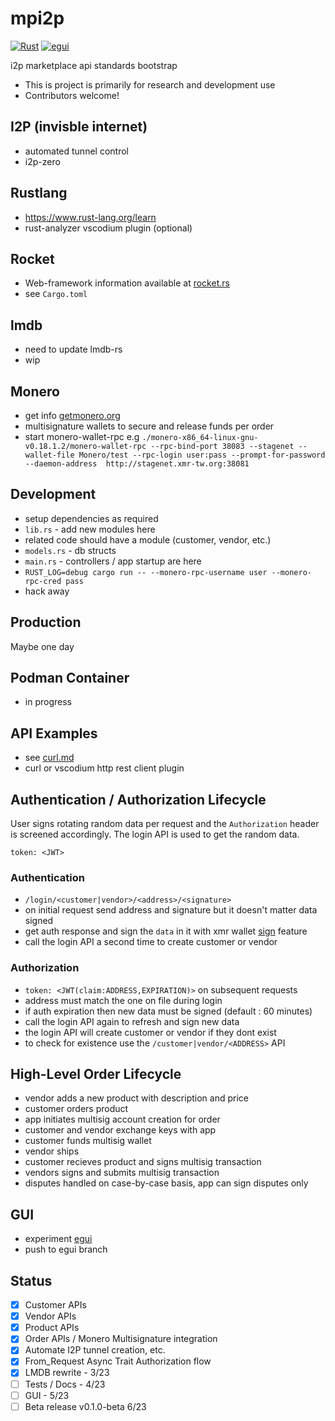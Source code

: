 # mpi2p

[![Rust](https://github.com/creating2morrow/mpi2p/actions/workflows/rust_server.yml/badge.svg)](https://github.com/creating2morrow/mpi2p/actions/workflows/rust_server.yml)
[![egui](https://github.com/creating2morrow/mpi2p/actions/workflows/rust_gui.yml/badge.svg?branch=egui&event=push)](https://github.com/creating2morrow/mpi2p/actions/workflows/rust_gui.yml)

i2p marketplace api standards bootstrap

* This is project is primarily for research and development use
* Contributors welcome!

## I2P (invisble internet)

* automated tunnel control
* i2p-zero

## Rustlang

* https://www.rust-lang.org/learn
* rust-analyzer vscodium plugin (optional)

## Rocket 

* Web-framework information available at [rocket.rs](https://rocket.rs/)
* see `Cargo.toml`

## lmdb

* need to update lmdb-rs
* wip

## Monero

* get info [getmonero.org](https://getmonero.org)
* multisignature wallets to secure and release funds per order
* start monero-wallet-rpc e.g `./monero-x86_64-linux-gnu-v0.18.1.2/monero-wallet-rpc --rpc-bind-port 38083 --stagenet --wallet-file Monero/test --rpc-login user:pass --prompt-for-password  --daemon-address  http://stagenet.xmr-tw.org:38081`

## Development

* setup dependencies as required
* `lib.rs` - add new modules here
* related code should have a module (customer, vendor, etc.)
* `models.rs` - db structs
* `main.rs` - controllers / app startup are here
* `RUST_LOG=debug cargo run -- --monero-rpc-username user --monero-rpc-cred pass`
* hack away

## Production

Maybe one day

## Podman Container

* in progress

## API Examples

* see [curl.md](./curl.md)
* curl or vscodium http rest client plugin

## Authentication / Authorization Lifecycle

User signs rotating random data per request and the `Authorization` header
is screened accordingly. The login API is used to get the random data.

`token: <JWT>`

### Authentication

* `/login/<customer|vendor>/<address>/<signature>`
* on initial request send address and signature but it doesn't matter data signed
* get auth response and sign the `data` in it with xmr wallet [sign](https://www.getmonero.org/resources/developer-guides/wallet-rpc.html#sign) feature
* call the login API a second time to create customer or vendor

### Authorization

* `token: <JWT(claim:ADDRESS,EXPIRATION)>` on subsequent requests
* address must match the one on file during login
* if auth expiration then new data must be signed (default : 60 minutes)
* call the login API again to refresh and sign new data
* the login API will create customer or vendor if they dont exist
* to check for existence use the `/customer|vendor/<ADDRESS>` API

## High-Level Order Lifecycle

* vendor adds a new product with description and price
* customer orders product
* app initiates multisig account creation for order
* customer and vendor exchange keys with app
* customer funds multisig wallet
* vendor ships
* customer recieves product and signs multisig transaction
* vendors signs and submits multisig transaction
* disputes handled on case-by-case basis, app can sign disputes only

## GUI

* experiment [egui]()
* push to egui branch

## Status

* [x] Customer APIs
* [x] Vendor APIs
* [x] Product APIs
* [x] Order APIs / Monero Multisignature integration
* [x] Automate I2P tunnel creation, etc.
* [x] From_Request Async Trait Authorization flow
* [x] LMDB rewrite - 3/23
* [ ] Tests / Docs - 4/23
* [ ] GUI - 5/23
* [ ] Beta release v0.1.0-beta 6/23
